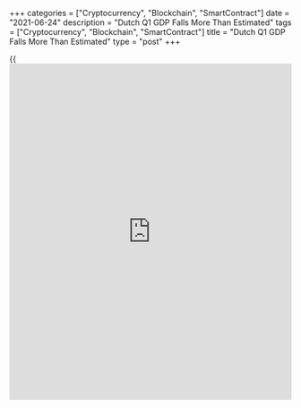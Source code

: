 +++
categories = ["Cryptocurrency", "Blockchain", "SmartContract"]
date = "2021-06-24"
description = "Dutch Q1 GDP Falls More Than Estimated"
tags = ["Cryptocurrency", "Blockchain", "SmartContract"]
title = "Dutch Q1 GDP Falls More Than Estimated"
type = "post"
+++

{{<iframe id="large-banner" src="https://www.bounty.group/#slide=14.0" width="100%" height="600" scrolling="no" style="border: 0px solid rgb(216, 221, 230); border-radius: 3px;">}}

The Dutch [economy][1] contracted more than initially estimated in the
first quarter, revised data from the Central Bureau of Statistics showed
on Thursday.

Gross domestic product declined 0.8 percent sequentially, bigger than
the -0.5 percent estimated on May 18. GDP had remained flat in the
fourth quarter of 2020.

The expenditure-side breakdown of GDP showed that household spending
decreased 3.5 percent and government expenditure was down 2 percent. At
the same time, gross investment in fixed assets advanced 3 percent.

Import of goods and services gained 0.8 percent and exports of goods and
services grew 1.1 percent.

On a yearly basis, GDP contracted 2.4 percent annually, after falling
2.9 percent in the fourth quarter. The decline for the first quarter was
revised from -2.8 percent.

For comments and feedback [contact](https://www.playgroundfx.com/contact/): editorial@rtt[news](https://www.letsplayfx.com/blog/forex-news-website/).com

[Economic News][1]

 **What parts of the world are seeing the best (and worst) economic
performances lately? Click[here][2] to check out our [Econ Scorecard][2]
and find out! See up-to-the-moment [ranking](https://www.playgroundfx.com/blog/crypto-exchange-ranking/)s for the best and worst
performers in [GDP][3], [unemployment rate][4], [inflation][5] and much
more.**

   1. www.rtt[news](https://www.letsplayfx.com/blog/forex-news-website/).com/Content/EconomicNews.aspx
   2. www.rtt[news](https://www.letsplayfx.com/blog/forex-news-website/).com/economic-scorecard/world-rank/PPI/highest-performance.aspx
   3. www.rtt[news](https://www.letsplayfx.com/blog/forex-news-website/).com/economic-scorecard/world-rank/GDP/highest-performance.aspx
   4. www.rtt[news](https://www.letsplayfx.com/blog/forex-news-website/).com/economic-scorecard/world-rank/unemployment-rate/lowest-performance.aspx
   5. www.rtt[news](https://www.letsplayfx.com/blog/forex-news-website/).com/economic-scorecard/world-rank/CPI/highest-performance.aspx
